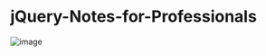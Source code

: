 # jQuery-Notes-for-Professionals

![image](https://github.com/Ravinduchathuranga/jQuery-Notes-for-Professionals/assets/96408799/6259de0a-95ce-42d8-b1e4-93541621d793)
